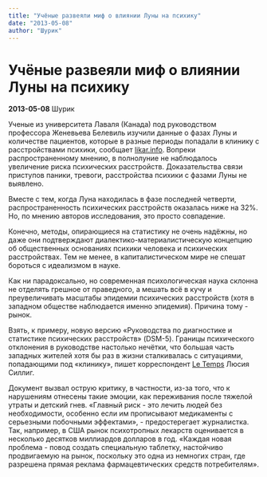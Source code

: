 ```yaml
---
title: "Учёные развеяли миф о влиянии Луны на психику"
date: "2013-05-08"
author: "Шурик"
---
```


# Учёные развеяли миф о влиянии Луны на психику

**2013-05-08** Шурик

Ученые из университета Лаваля (Канада) под руководством профессора Женевьева Белевиль изучили данные о фазах Луны и количестве пациентов, которые в разные периоды попадали в клинику с расстройствами психики, сообщает [likar.info](http://www.likar.info/psihologicheskie-problemyi/news-61424-vliyanie-lunyi-na-psihiku-nazvali-mifom/). Вопреки распространенному мнению, в полнолуние не наблюдалось увеличение риска психических расстройств. Доказательства связи приступов паники, тревоги, расстройства психики с фазами Луны не выявлено.

Вместе с тем, когда Луна находилась в фазе последней четверти, распространенность психических расстройств оказалась ниже на 32%. Но, по мнению авторов исследования, это просто совпадение.

Конечно, методы, опирающиеся на статистику не очень надёжны, но даже они подтверждают диалектико-материалистическую концепцию об общественных основаниях психики человека и психических расстройствах. Тем не менее, в капиталистическом мире не спешат бороться с идеализмом в науке.

Как ни парадоксально, но современная психологическая наука склонна не отделять грешное от праведного, а мешать всё в кучу и преувеличивать масштабы эпидемии психических расстройств (хотя в западном обществе наблюдается именно эпидемия). Причина тому - рынок.

Взять, к примеру, новую версию «Руководства по диагностике и статистике психических расстройств» (DSM-5). Границы психического отклонения в руководстве настолько нечётки, что большая часть западных жителей хотя бы раз в жизни сталкивалась с ситуациями, попадающими под «клинику», пишет корреспондент [Le Temps](http://letemps.ch/Page/Uuid/ce1fbef6-b5bd-11e2-abed-bb9758babf60/Plus_on_est_de_fous#.UYeFKrXvgmO) Люсия Силлиг.

Документ вызвал острую критику, в частности, из-за того, что к нарушениям отнесены такие эмоции, как переживания после тяжелой утраты и детский гнев. «Главный риск - это лечить людей без необходимости, особенно если им прописывают медикаменты с серьезными побочными эффектами», - предостерегает журналистка. Так, например, в США рынок психотропных лекарств оценивается в несколько десятков миллиардов долларов в год. «Каждая новая проблема - повод создать специальную таблетку, настойчиво продвигаемую на рынок, поскольку это одна из немногих стран, где разрешена прямая реклама фармацевтических средств потребителям».